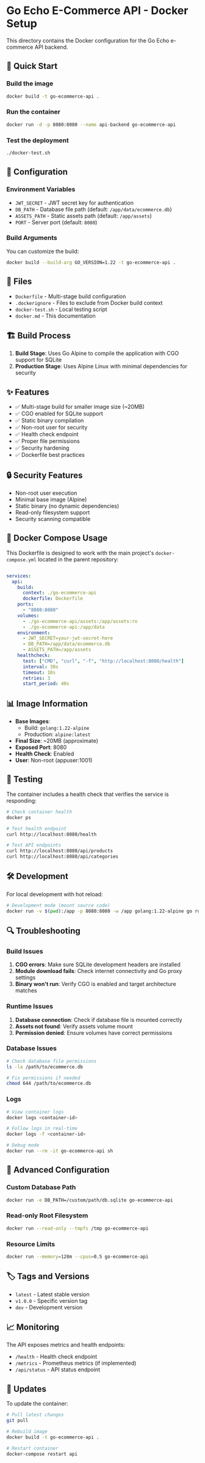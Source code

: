 # Go Echo E-Commerce API - Docker Setup

This directory contains the Docker configuration for the Go Echo e-commerce API backend.

## 🚀 Quick Start

### Build the image
```bash
docker build -t go-ecommerce-api .
```

### Run the container
```bash
docker run -d -p 8080:8080 --name api-backend go-ecommerce-api
```

### Test the deployment
```bash
./docker-test.sh
```

## 🔧 Configuration

### Environment Variables

- `JWT_SECRET` - JWT secret key for authentication
- `DB_PATH` - Database file path (default: `/app/data/ecommerce.db`)
- `ASSETS_PATH` - Static assets path (default: `/app/assets`)
- `PORT` - Server port (default: `8080`)

### Build Arguments

You can customize the build:

```bash
docker build --build-arg GO_VERSION=1.22 -t go-ecommerce-api .
```

## 📁 Files

- `Dockerfile` - Multi-stage build configuration
- `.dockerignore` - Files to exclude from Docker build context
- `docker-test.sh` - Local testing script
- `docker.md` - This documentation

## 🏗️ Build Process

1. **Build Stage**: Uses Go Alpine to compile the application with CGO support for SQLite
2. **Production Stage**: Uses Alpine Linux with minimal dependencies for security

## ✨ Features

- ✅ Multi-stage build for smaller image size (~20MB)
- ✅ CGO enabled for SQLite support
- ✅ Static binary compilation
- ✅ Non-root user for security
- ✅ Health check endpoint
- ✅ Proper file permissions
- ✅ Security hardening
- ✅ Dockerfile best practices

## 🔒 Security Features

- Non-root user execution
- Minimal base image (Alpine)
- Static binary (no dynamic dependencies)
- Read-only filesystem support
- Security scanning compatible

## 🐳 Docker Compose Usage

This Dockerfile is designed to work with the main project's `docker-compose.yml` located in the parent repository:

```yaml

services:
  api:
    build:
      context: ./go-ecommerce-api
      dockerfile: Dockerfile
    ports:
      - "8080:8080"
    volumes:
      - ./go-ecommerce-api/assets:/app/assets:ro
      - ./go-ecommerce-api:/app/data
    environment:
      - JWT_SECRET=your-jwt-secret-here
      - DB_PATH=/app/data/ecommerce.db
      - ASSETS_PATH=/app/assets
    healthcheck:
      test: ["CMD", "curl", "-f", "http://localhost:8080/health"]
      interval: 30s
      timeout: 10s
      retries: 3
      start_period: 40s
```

## 📊 Image Information

- **Base Images**: 
  - Build: `golang:1.22-alpine` 
  - Production: `alpine:latest`
- **Final Size**: ~20MB (approximate)
- **Exposed Port**: 8080
- **Health Check**: Enabled
- **User**: Non-root (appuser:1001)

## 🧪 Testing

The container includes a health check that verifies the service is responding:

```bash
# Check container health
docker ps

# Test health endpoint
curl http://localhost:8080/health

# Test API endpoints
curl http://localhost:8080/api/products
curl http://localhost:8080/api/categories
```

## 🛠️ Development

For local development with hot reload:

```bash
# Development mode (mount source code)
docker run -v $(pwd):/app -p 8080:8080 -w /app golang:1.22-alpine go run cmd/server.go
```

## 🔍 Troubleshooting

### Build Issues

1. **CGO errors**: Make sure SQLite development headers are installed
2. **Module download fails**: Check internet connectivity and Go proxy settings
3. **Binary won't run**: Verify CGO is enabled and target architecture matches

### Runtime Issues

1. **Database connection**: Check if database file is mounted correctly
2. **Assets not found**: Verify assets volume mount
3. **Permission denied**: Ensure volumes have correct permissions

### Database Issues

```bash
# Check database file permissions
ls -la /path/to/ecommerce.db

# Fix permissions if needed
chmod 644 /path/to/ecommerce.db
```

### Logs

```bash
# View container logs
docker logs <container-id>

# Follow logs in real-time
docker logs -f <container-id>

# Debug mode
docker run --rm -it go-ecommerce-api sh
```

## 🔧 Advanced Configuration

### Custom Database Path

```bash
docker run -e DB_PATH=/custom/path/db.sqlite go-ecommerce-api
```

### Read-only Root Filesystem

```bash
docker run --read-only --tmpfs /tmp go-ecommerce-api
```

### Resource Limits

```bash
docker run --memory=128m --cpus=0.5 go-ecommerce-api
```

## 🏷️ Tags and Versions

- `latest` - Latest stable version
- `v1.0.0` - Specific version tag
- `dev` - Development version

## 📈 Monitoring

The API exposes metrics and health endpoints:

- `/health` - Health check endpoint
- `/metrics` - Prometheus metrics (if implemented)
- `/api/status` - API status endpoint

## 🔄 Updates

To update the container:

```bash
# Pull latest changes
git pull

# Rebuild image
docker build -t go-ecommerce-api .

# Restart container
docker-compose restart api
```
